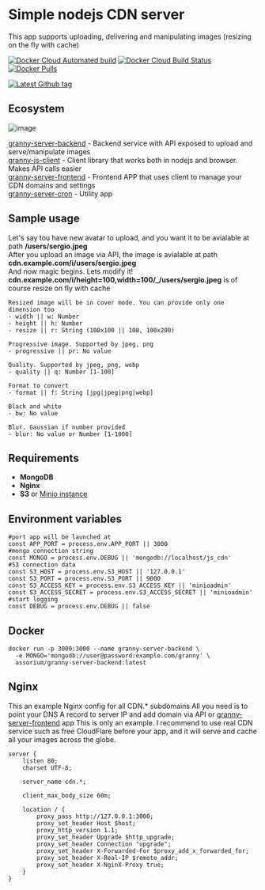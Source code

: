 # Simple nodejs CDN server

This app supports uploading, delivering and manipulating images (resizing on the fly with cache)

[![Docker Cloud Automated build](https://img.shields.io/docker/cloud/automated/assorium/granny-server-backend?style=for-the-badge "Docker Cloud Automated build")](https://hub.docker.com/r/assorium/granny-server-backend "Docker Cloud Automated build")
[![Docker Cloud Build Status](https://img.shields.io/docker/cloud/build/assorium/granny-server-backend?style=for-the-badge "Docker Cloud Build Status")](https://hub.docker.com/r/assorium/granny-server-backend "Docker Cloud Build Status")
[![Docker Pulls](https://img.shields.io/docker/pulls/assorium/granny-server-backend?style=for-the-badge "Docker Pulls")](https://hub.docker.com/r/assorium/granny-server-backend "Docker Pulls")  <br/>

[![Latest Github tag](https://img.shields.io/github/v/tag/mrspartak/granny-server-backend?sort=date&style=for-the-badge "Latest Github tag")](https://github.com/mrspartak/granny-server-backend/releases "Latest Github tag")

## Ecosystem
![image](https://user-images.githubusercontent.com/993910/74651014-fcb53d80-5193-11ea-997a-b1f394201922.PNG)

[granny-server-backend](https://github.com/mrspartak/granny-server-backend "granny-server-backend") - Backend service with API exposed to upload and serve/manipulate images  
[granny-js-client](https://github.com/mrspartak/granny-js-client "granny-js-client") - Client library that works both in nodejs and browser. Makes API calls easier  
[granny-server-frontend](https://github.com/mrspartak/granny-server-frontend "granny-server-frontend") - Frontend APP that uses client to manage your CDN domains and settings  
[granny-server-cron](https://github.com/mrspartak/granny-server-cron "granny-server-cron") - Utility app  

## Sample usage
Let's say tou have new avatar to upload, and you want it to be avialable at path **/users/sergio.jpeg**  
After you upload an image via API, the image is avialable at path **cdn.example.com/i/users/sergio.jpeg**  
And now magic begins. Lets modify it! **cdn.example.com/i/height=100,width=100/_/users/sergio.jpeg** is of course resize on fly with cache  
```
Resized image will be in cover mode. You can provide only one dimension too
- width || w: Number
- height || h: Number
- resize || r: String (100x100 || 100, 100x200)

Progressive image. Supported by jpeg, png
- progressive || pr: No value

Quality. Supported by jpeg, png, webp
- quality || q: Number [1-100]

Format to convert
- format || f: String [jpg|jpeg|png|webp]

Black and white
- bw: No value

Blur. Gaussian if number provided
- blur: No value or Number [1-1000]
```

## Requirements
- **MongoDB**  
- **Nginx**
- **S3** or [Minio instance](https://min.io/)

## Environment variables
    #port app will be launched at
    const APP_PORT = process.env.APP_PORT || 3000
    #mongo connection string
    const MONGO = process.env.DEBUG || 'mongodb://localhost/js_cdn'
    #S3 connection data
    const S3_HOST = process.env.S3_HOST || '127.0.0.1'
    const S3_PORT = process.env.S3_PORT || 9000
    const S3_ACCESS_KEY = process.env.S3_ACCESS_KEY || 'minioadmin'
    const S3_ACCESS_SECRET = process.env.S3_ACCESS_SECRET || 'minioadmin'
    #start logging
    const DEBUG = process.env.DEBUG || false
    
## Docker
```
docker run -p 3000:3000 --name granny-server-backend \
  -e MONGO='mongodb://user@password:example.com/granny' \
  assorium/granny-server-backend:latest
```

## Nginx
This an example Nginx config for all CDN.* subdomains
All you need is to point your DNS A record to server IP and add domain via API or [granny-server-frontend](https://github.com/mrspartak/granny-server-frontend "granny-server-frontend") app
This is only an example. I recommend to use real CDN service such as free CloudFlare before your app, and it will serve and cache all your images across the globe.
```
server {
    listen 80;
    charset UTF-8;
        
    server_name cdn.*;
    
    client_max_body_size 60m;
    
    location / {
        proxy_pass http://127.0.0.1:3000;
        proxy_set_header Host $host;
        proxy_http_version 1.1;
        proxy_set_header Upgrade $http_upgrade;
        proxy_set_header Connection "upgrade";
        proxy_set_header X-Forwarded-For $proxy_add_x_forwarded_for;
        proxy_set_header X-Real-IP $remote_addr;
        proxy_set_header X-NginX-Proxy true;
    }
}
```
